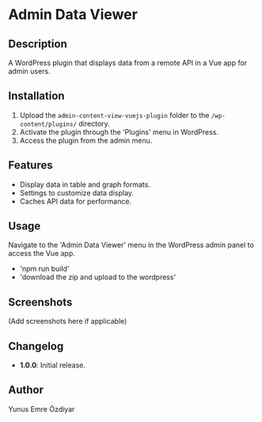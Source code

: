 # Admin Data Viewer

## Description
A WordPress plugin that displays data from a remote API in a Vue app for admin users.

## Installation
1. Upload the `admin-content-view-vuejs-plugin` folder to the `/wp-content/plugins/` directory.
2. Activate the plugin through the 'Plugins' menu in WordPress.
3. Access the plugin from the admin menu.

## Features
- Display data in table and graph formats.
- Settings to customize data display.
- Caches API data for performance.

## Usage
Navigate to the 'Admin Data Viewer' menu in the WordPress admin panel to access the Vue app.
- 'npm run build'
- 'download the zip and upload to the wordpress'

## Screenshots
(Add screenshots here if applicable)

## Changelog
- **1.0.0**: Initial release.

## Author
Yunus Emre Özdiyar
